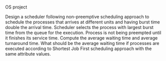 # 
OS project

 Design a scheduler following non-preemptive scheduling approach to schedule the processes that arrives at different units and having burst time double the arrival time. Scheduler selects the process with largest burst time from the queue for the execution. Process is not being preempted until it finishes its service time. Compute the average waiting time and average turnaround time. What should be the average waiting time if processes are executed according to Shortest Job First scheduling approach with the same attribute values. 
